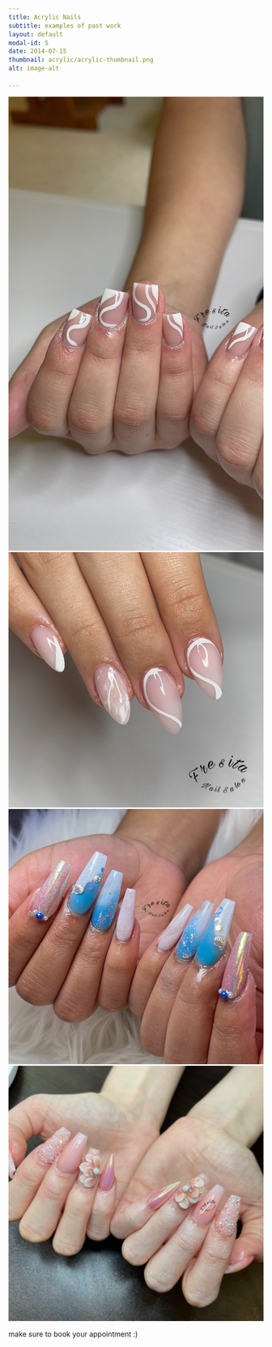 ```yaml
---
title: Acrylic Nails
subtitle: examples of past work
layout: default
modal-id: 5
date: 2014-07-15
thumbnail: acrylic/acrylic-thumbnail.png
alt: image-alt

---
```


<img src="img/portfolio/acrylic/acrylic_example_1.jpeg" class="img-responsive img-centered" alt="text">
<img src="img/portfolio/acrylic/acrylic_example_2.jpeg" class="img-responsive img-centered" alt="text">
<img src="img/portfolio/acrylic/acrylic_example_3.jpeg" class="img-responsive img-centered" alt="text">
<img src="img/portfolio/acrylic/acrylic_example_4.jpeg" class="img-responsive img-centered" alt="text">

make sure to book your appointment :)
